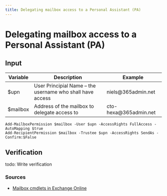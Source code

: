 ```yaml
---
title: Delegating mailbox access to a Personal Assistant (PA)
---
```


Delegating mailbox access to a Personal Assistant (PA)
======================================================

## Input

| Variable  | Description                                               | Example                |
|-----------|-----------------------------------------------------------|------------------------|
| \$upn     | User Principial Name – the username who shall have access | niels\@365admin.net    |
| \$mailbox | Address of the mailbox to delegate access to              | cto-hexa\@365admin.net |

~~~~~~~~~~~~~~~~~~~~~~~~~~~~~~~~~~~~~~~~~~~~~~~~~~~~~~~~~~~~~~~~~~~~~~~~~~~~~~~~
Add-MailboxPermission $mailbox -User $upn -AccessRights FullAccess -AutoMapping $true
Add-RecipientPermission $mailbox -Trustee $upn -AccessRights SendAs -Confirm:$False
~~~~~~~~~~~~~~~~~~~~~~~~~~~~~~~~~~~~~~~~~~~~~~~~~~~~~~~~~~~~~~~~~~~~~~~~~~~~~~~~

## Verification

todo: Write verification

### Sources

-   [Mailbox cmdlets in Exchange
    Online](https://technet.microsoft.com/da-dk/library/dn641230(v=exchg.160).aspx)
